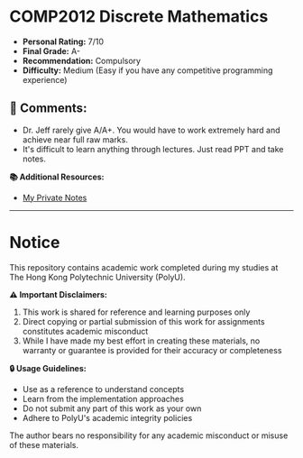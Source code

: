 # COMP2012 Discrete Mathematics

- **Personal Rating:** 7/10
- **Final Grade:** A-
- **Recommendation:** Compulsory
- **Difficulty:** Medium (Easy if you have any competitive programming experience)

## 💭 Comments:
- Dr. Jeff rarely give A/A+. You would have to work extremely hard and achieve near full raw marks. 
- It's difficult to learn anything through lectures. Just read PPT and take notes. 

**📚 Additional Resources:**
- [My Private Notes](https://wangyq.notion.site/comp2012-discrete-mathematics)

---

# Notice

This repository contains academic work completed during my studies at The Hong Kong Polytechnic University (PolyU). 

**⚠️ Important Disclaimers:**
1. This work is shared for reference and learning purposes only
2. Direct copying or partial submission of this work for assignments constitutes academic misconduct
3. While I have made my best effort in creating these materials, no warranty or guarantee is provided for their accuracy or completeness

**🔒 Usage Guidelines:**
- Use as a reference to understand concepts
- Learn from the implementation approaches
- Do not submit any part of this work as your own
- Adhere to PolyU's academic integrity policies

The author bears no responsibility for any academic misconduct or misuse of these materials.
